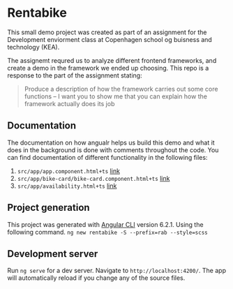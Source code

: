 # Rentabike

This small demo project was created as part of an assignment for the Development enviorment class at Copenhagen school og buisness and technology (KEA).

The assignemt requred us to analyze different frontend frameworks, and create a demo in the framework we ended up choosing. 
This repo is a response to the part of the assignment stating: 
> Produce a description of how the framework carries out some core functions – I want you to show me that you can explain how the framework actually does its job

## Documentation 
The documentation on how angualr helps us build this demo and what it does in the background is done with comments throughout the code. 
You can find documentation of different functionality in the following files:
 1. `src/app/app.component.html+ts` [link](https://github.com/Habberlabber/rentabike/tree/master/src/app)
 2. `src/app/bike-card/bike-card.component.html+ts` [link](https://github.com/Habberlabber/rentabike/tree/master/src/app/bike-card)
 3. `src/app/availability.html+ts` [link](https://github.com/Habberlabber/rentabike/tree/master/src/app/availability)

## Project generation
This project was generated with [Angular CLI](https://github.com/angular/angular-cli) version 6.2.1.
Using the following command.
`ng new rentabike -S --prefix=rab --style=scss`

## Development server

Run `ng serve` for a dev server. Navigate to `http://localhost:4200/`. The app will automatically reload if you change any of the source files.
